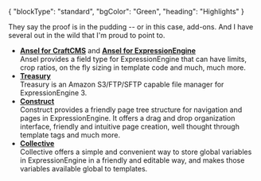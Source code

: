 {
    "blockType": "standard",
    "bgColor": "Green",
    "heading": "Highlights"
}

They say the proof is in the pudding -- or in this case, add-ons. And I have several out in the wild that I'm proud to point to.

- **[Ansel for CraftCMS](/software/ansel-craft)** and **[Ansel for ExpressionEngine](/software/ansel-ee)**  
    Ansel provides a field type for ExpressionEngine that can have limits, crop ratios, on the fly sizing in template code and much, much more.
- **[Treasury](/software/treasury)**  
    Treasury is an Amazon S3/FTP/SFTP capable file manager for ExpressionEngine 3.
- **[Construct](/software/construct)**  
    Construct provides a friendly page tree structure for navigation and pages in ExpressionEngine. It offers a drag and drop organization interface, friendly and intuitive page creation, well thought through template tags and much more.
- **[Collective](/software/collective)**  
    Collective offers a simple and convenient way to store global variables in ExpressionEngine in a friendly and editable way, and makes those variables available global to templates.
